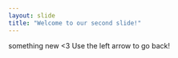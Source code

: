 ```yaml
---
layout: slide
title: "Welcome to our second slide!"
---
```

something new <3
Use the left arrow to go back!
